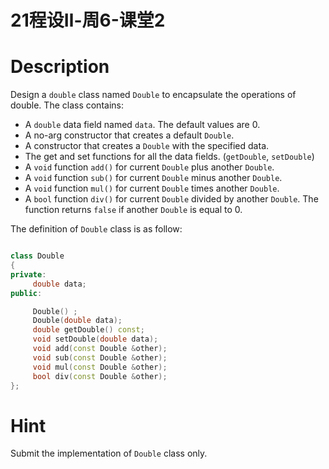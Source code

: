 # 21程设Ⅱ-周6-课堂2

# Description

Design a `double` class named `Double` to encapsulate the operations of double. The class contains:

* A `double` data field named ``data``. The default values are 0.
* A no-arg constructor that creates a default `Double`.
* A constructor that creates a `Double` with the specified data.
* The get and set functions for all the data fields. (`getDouble`, `setDouble`)
* A `void` function ``add()`` for current `Double` plus another `Double`.
* A `void` function ``sub()`` for current `Double` minus another `Double`.
* A `void` function ``mul()`` for current `Double` times another `Double`.
* A `bool` function ``div()`` for current `Double` divided by another `Double`. The function returns ``false`` if another `Double` is equal to 0.

The definition of `Double` class is as follow:
```cpp

class Double
{
private:
     double data;
public:

     Double() ;
     Double(double data);
     double getDouble() const;
     void setDouble(double data);
     void add(const Double &other);
     void sub(const Double &other);
     void mul(const Double &other);
     bool div(const Double &other);
};
```

# Hint

 Submit the implementation of `Double` class only.
